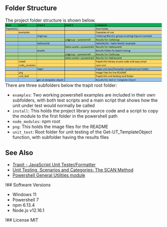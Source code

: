 ## Folder Structure

The project folder structure is shown below.
<img src="png/folders.png">
There are three subfolders below the trapit root folder:
- `examples`: Two working powershell examples are included in their own subfolders, with both test scripts and a main script that shows how the unit under test would normally be called
- `install`: This holds the project library source code and a script to copy the module to the first folder in the powershell path
- `node_modules`: npm root
- `png`: This holds the image files for the README
- `unit_test`: Root folder for unit testing of the Get-UT_TemplateObject function, with subfolder having the results files

## See Also
- [Trapit - JavaScript Unit Tester/Formatter](https://github.com/BrenPatF/trapit_nodejs_tester)
- [Unit Testing, Scenarios and Categories: The SCAN Method](https://brenpatf.github.io/jekyll/update/2021/10/17/unit-testing-scenarios-and-categories-the-scan-method.html)
- [Powershell General Utilities module](https://github.com/BrenPatF/powershell_utils/tree/master/Utils)

!## Software Versions

- Windows 11
- Powershell 7
- npm 6.13.4
- Node.js v12.16.1

!## License
MIT